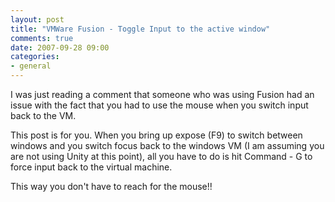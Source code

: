```yaml
---
layout: post
title: "VMWare Fusion - Toggle Input to the active window"
comments: true
date: 2007-09-28 09:00
categories:
- general
---
```


I was just reading a comment that someone who was using Fusion had an issue with the fact that you had to use the mouse when you switch input back to the VM.

This post is for you. When you bring up expose (F9) to switch between windows and you switch focus back to the windows VM (I am assuming you are not using Unity at this point), all you have to do is hit Command - G to force input back to the virtual machine.

This way you don't have to reach for the mouse!!




